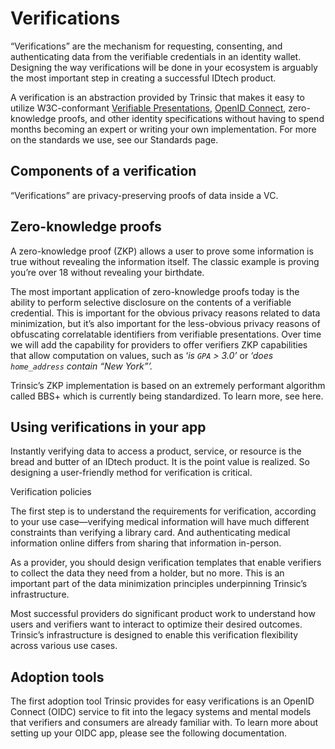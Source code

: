 # Verifications

“Verifications” are the mechanism for requesting, consenting, and authenticating data from the verifiable credentials in an identity wallet. Designing the way verifications will be done in your ecosystem is arguably the most important step in creating a successful IDtech product.

A verification is an abstraction provided by Trinsic that makes it easy to utilize W3C-conformant [Verifiable Presentations](https://www.w3.org/TR/vc-data-model/#presentations), [OpenID Connect](https://openid.net/specs/openid-connect-4-verifiable-presentations-1_0-08.html), zero-knowledge proofs, and other identity specifications without having to spend months becoming an expert or writing your own implementation. For more on the standards we use, see our Standards page.

## Components of a verification

“Verifications” are privacy-preserving proofs of data inside a VC. 

## Zero-knowledge proofs

A zero-knowledge proof (ZKP) allows a user to prove some information is true without revealing the information itself. The classic example is proving you’re over 18 without revealing your birthdate. 

The most important application of zero-knowledge proofs today is the ability to perform selective disclosure on the contents of a verifiable credential. This is important for the obvious privacy reasons related to data minimization, but it’s also important for the less-obvious privacy reasons of obfuscating correlatable identifiers from verifiable presentations. Over time we will add the capability for providers to offer verifiers ZKP capabilities that allow computation on values, such as ‘*is `GPA` > 3.0’* or *‘does `home_address` contain “New York”’.*

Trinsic’s ZKP implementation is based on an extremely performant algorithm called BBS+ which is currently being standardized. To learn more, see here.
<!-- TODO: add link to the bbs+ algorithm -->

## Using verifications in your app

Instantly verifying data to access a product, service, or resource is the bread and butter of an IDtech product. It is the point value is realized. So designing a user-friendly method for verification is critical.

Verification policies

The first step is to understand the requirements for verification, according to your use case—verifying medical information will have much different constraints than verifying a library card. And authenticating medical information online differs from sharing that information in-person.

As a provider, you should design verification templates that enable verifiers to collect the data they need from a holder, but no more. This is an important part of the data minimization principles underpinning Trinsic’s infrastructure.

Most successful providers do significant product work to understand how users and verifiers want to interact to optimize their desired outcomes. Trinsic’s infrastructure is designed to enable this verification flexibility across various use cases.

## Adoption tools

The first adoption tool Trinsic provides for easy verifications is an OpenID Connect (OIDC) service to fit into the legacy systems and mental models that verifiers and consumers are already familiar with. To learn more about setting up your OIDC app, please see the following documentation.
<!-- TODO: add link to the documentation describing OIDC app setup -->